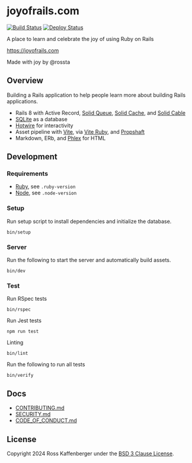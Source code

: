 # joyofrails.com

[![Build Status](https://github.com/joyofrails/joyofrails.com/actions/workflows/verify.yml/badge.svg)](https://github.com/joyofrails/joyofrails.com/actions)
[![Deploy Status](https://github.com/joyofrails/joyofrails.com/actions/workflows/deploy.yml/badge.svg)](https://github.com/joyofrails/joyofrails.com/actions)

A place to learn and celebrate the joy of using Ruby on Rails

https://joyofrails.com

Made with joy by @rossta

## Overview

Building a Rails application to help people learn more about building Rails applications.

- Rails 8 with Active Record, [Solid Queue](https://github.com/rails/solid_queue), [Solid Cache](https://github.com/rails/solid_cache), and [Solid Cable](https://github.com/rails/solid_cable)
- [SQLite](https://sqlite.org/) as a database
- [Hotwire](https://hotwired.dev/) for interactivity
- Asset pipeline with [Vite](https://vite.dev/), via [Vite Ruby](https://vite-ruby.netlify.app/), and [Propshaft](https://github.com/rails/propshaft)
- Markdown, ERb, and [Phlex](https://www.phlex.fun/) for HTML

## Development

### Requirements

- [Ruby](https://www.ruby-lang.org/en/), see `.ruby-version`
- [Node](https://nodejs.org/en/), see `.node-version`

### Setup

Run setup script to install dependencies and initialize the database.

```
bin/setup
```

### Server

Run the following to start the server and automatically build assets.

```
bin/dev
```

### Test

Run RSpec tests

```
bin/rspec
```

Run Jest tests

```
npm run test
```

Linting

```
bin/lint
```

Run the following to run all tests

```
bin/verify
```

## Docs

- [CONTRIBUTING.md](./docs/CONTRIBUTING.md)
- [SECURITY.md](./docs/SECURITY.md)
- [CODE_OF_CONDUCT.md](./docs/CODE_OF_CONDUCT.md)

## License

Copyright 2024 Ross Kaffenberger under the [BSD 3 Clause License](https://opensource.org/license/bsd-3-clause).
